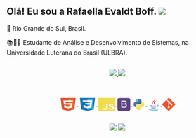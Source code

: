 ## Olá! Eu sou a Rafaella Evaldt Boff. <img src="https://raw.githubusercontent.com/iampavangandhi/iampavangandhi/master/gifs/Hi.gif" width="30px">

:round_pushpin: Rio Grande do Sul, Brasil.

:books::woman_technologist: Estudante de Análise e Desenvolvimento de Sistemas, na Universidade Luterana do Brasil (ULBRA).

##

<div align="center">
  <a href="https://github.com/rafaellaevboff">
  <img height="150em" src="https://github-readme-stats.vercel.app/api?username=rafaellaevboff&show_icons=true&theme=dracula&include_all_commits=true&count_private=true"/>
  <img height="150em" src="https://github-readme-stats.vercel.app/api/top-langs/?username=rafaellaevboff&layout=compact&langs_count=16&theme=dracula"/>
</div>

##
  
<div style="display: inline_block" align="center"><br>
  <img align="center" alt="HTML" height="30" width="40" src="https://raw.githubusercontent.com/devicons/devicon/master/icons/html5/html5-original.svg">
  <img align="center" alt="CSS" height="30" width="40" src="https://raw.githubusercontent.com/devicons/devicon/master/icons/css3/css3-original.svg">
  <img align="center" alt="Rafa-Js" height="30" width="40" src="https://raw.githubusercontent.com/devicons/devicon/master/icons/javascript/javascript-plain.svg">
  <img align="center" alt="Rafa-Bootstrap" height="30" widht="40" src="https://raw.githubusercontent.com/devicons/devicon/master/icons/bootstrap/bootstrap-plain.svg">
  <img align="center" alt="Rafa-Bootstrap" height="30" widht="40" src="https://github.com/devicons/devicon/blob/master/icons/python/python-original.svg">
  <img align="center" alt="Rafa-Bootstrap" height="30" widht="40" src="https://github.com/devicons/devicon/blob/master/icons/java/java-original.svg">
  <img align="center" alt="Rafa-Git" height="30" widht="40" src="https://raw.githubusercontent.com/devicons/devicon/master/icons/git/git-original.svg">

</div>
  
  
##
  
<div align="center">
  <a href="https://www.instagram.com/rafa_evaldt_boff/?hl=pt-br" target="_blank"><img src="https://img.shields.io/badge/-Instagram-%23E4405F?style=for-the-badge&logo=instagram&logoColor=white" target="_blank"></a>
  <a href="https://www.linkedin.com/in/rafaellaevaldtboff/" target="_blank"><img src="https://img.shields.io/badge/-LinkedIn-%230077B5?style=for-the-badge&logo=linkedin&logoColor=white" target="_blank"></a>
</div>


<!--
**rafaellaevboff/rafaellaevboff** is a ✨ _special_ ✨ repository because its `README.md` (this file) appears on your GitHub profile.

Here are some ideas to get you started:

- 🔭 I’m currently working on ...
- 🌱 I’m currently learning ...
- 👯 I’m looking to collaborate on ...
- 🤔 I’m looking for help with ...
- 💬 Ask me about ...
- 📫 How to reach me: ...
- 😄 Pronouns: ...
- ⚡ Fun fact: ...
-->
